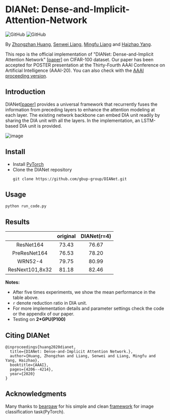 # DIANet: Dense-and-Implicit-Attention-Network
![GitHub](https://img.shields.io/github/license/gbup-group/DIANet.svg)
![GitHub](https://img.shields.io/badge/gbup-%E7%A8%B3%E4%BD%8F-blue.svg)

By [Zhongzhan Huang](https://github.com/dedekinds), [Senwei Liang](https://leungsamwai.github.io), [Mingfu Liang](https://wuyujack.github.io/) and [Haizhao Yang](https://haizhaoyang.github.io/).

This repo is the official implementation of "DIANet: Dense-and-Implicit Attention Network" [[paper]](https://arxiv.org/pdf/1905.10671.pdf)  on CIFAR-100 dataset. Our paper has been accepted for POSTER presentation at the Thirty-Fourth AAAI Conference on Artificial Intelligence (AAAI-20). You can also check with the [AAAI proceeding version](https://aaai.org/ojs/index.php/AAAI/article/view/5842).

## Introduction

DIANet[[paper]](https://arxiv.org/pdf/1905.10671.pdf) provides a universal framework that recurrently fuses the information from preceding layers to enhance the attention modeling at each layer. The existing network backbone can embed DIA unit readily by sharing the DIA unit with all the layers. In the implementation, an LSTM-based DIA unit is provided.



![image](https://github.com/gbup-group/DIANet/blob/master/image/fig4.jpg)


## Install
* Install [PyTorch](http://pytorch.org/)
* Clone the DIANet repository
  ```
  git clone https://github.com/gbup-group/DIANet.git
  ```

## Usage
  ```
 python run_code.py
  ```



## Results
|                 | original | DIANet(r=4) |
|:---------------:|:--------:|:------:|
|    ResNet164    |   73.43  |  76.67 |
|   PreResNet164  |   76.53  |  78.20 |
|     WRN52-4     |   79.75  |  80.99 |
| ResNext101,8x32 |   81.18  |  82.46 |


**Notes:**

- After five times experiments, we show the mean performance in the table above. 
- `r` denote reduction ratio in DIA unit. 
- For more implementation details and parameter settings check the code or the appendix of our paper.
- Testing on **2*GPU(P100)**

## Citing DIANet

```
@inproceedings{huang2020dianet,
  title={DIANet: Dense-and-Implicit Attention Network.},
  author={Huang, Zhongzhan and Liang, Senwei and Liang, Mingfu and Yang, Haizhao},
  booktitle={AAAI},
  pages={4206--4214},
  year={2020}
}
```
## Acknowledgments
Many thanks to [bearpaw](https://github.com/bearpaw) for his simple and clean [framework](https://github.com/bearpaw/pytorch-classification) for image classification task(PyTorch).

